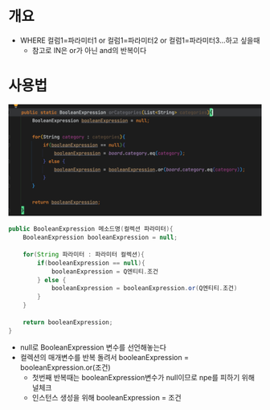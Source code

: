 # 개요

- WHERE 컬럼1=파라미터1 or 컬럼1=파라미터2 or 컬럼1=파라미터3...하고 싶을때
    - 참고로 IN은 or가 아닌 and의 반복이다

# 사용법

![img.png](img.png)

```java
public BooleanExpression 메소드명(컬렉션 파라미터){
	BooleanExpression booleanExpression = null;

	for(String 파라미터 : 파라미터 컬렉션){
		if(booleanExpression == null){
			booleanExpression = Q엔티티.조건
		} else {
			booleanExpression = booleanExpression.or(Q엔티티.조건)
		}
	}

	return booleanExpression;
}
```

- null로 BooleanExpression 변수를 선언해놓는다
- 컬렉션의 매개변수를 반복 돌려서 booleanExpression = booleanExpression.or(조건)
    - 첫번째 반복때는 booleanExpression변수가 null이므로 npe를 피하기 위해 널체크
    - 인스턴스 생성을 위해 booleanExpression = 조건
